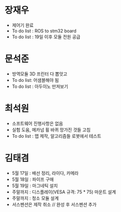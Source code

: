 # 장재우

- 제어기 완료
- To do list : ROS to stm32 board
- To  do list : 19일 이후 모듈 전원 공급

# 문석준

- 방역모듈 3D 프린터 다 뽑앗고
- To do list: 어샘블해야 됨
- To do list : 아두이노 만져보기

# 최석원

- 소프트웨어 진행사항은 없음
- 실험 도움, 메카넘 휠 바퀴 망가진 것들 고침
- To  do list : 맵 제작, 알고리즘들 로봇에서 테스트

# 김태겸

- 5월 17일 : 배선 정리, 라이다, 카메라
- 5월 18일 : 파이프 구매
- 5월 19일 : 마그네틱 설치
- 주말까지 : 디스플레이(VESA 규격: 75 * 75)  마운트 설계
- 주말까지 : 청소 모듈 설계
- 서스펜션은 제작 취소 // 완성 후 서스펜션 추가

